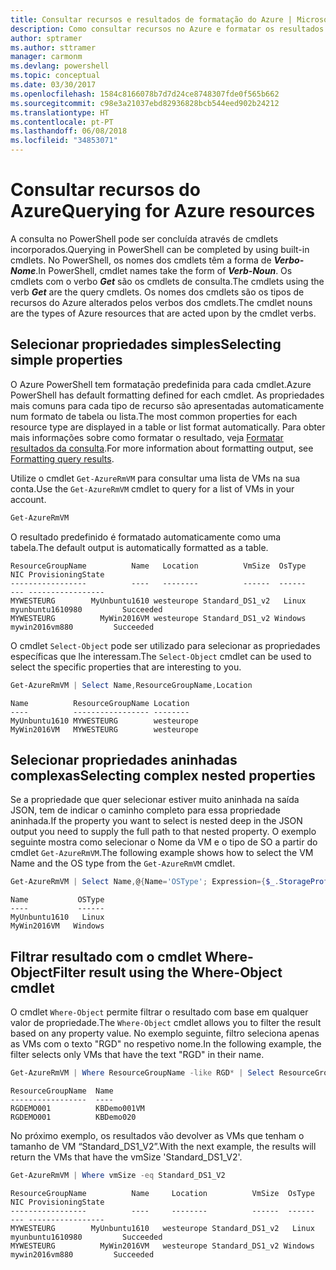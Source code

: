 ```yaml
---
title: Consultar recursos e resultados de formatação do Azure | Microsoft Docs
description: Como consultar recursos no Azure e formatar os resultados.
author: sptramer
ms.author: sttramer
manager: carmonm
ms.devlang: powershell
ms.topic: conceptual
ms.date: 03/30/2017
ms.openlocfilehash: 1584c8166078b7d7d24ce8748307fde0f565b662
ms.sourcegitcommit: c98e3a21037ebd82936828bcb544eed902b24212
ms.translationtype: HT
ms.contentlocale: pt-PT
ms.lasthandoff: 06/08/2018
ms.locfileid: "34853071"
---
```

# <a name="querying-for-azure-resources"></a><span data-ttu-id="48f9d-103">Consultar recursos do Azure</span><span class="sxs-lookup"><span data-stu-id="48f9d-103">Querying for Azure resources</span></span>

<span data-ttu-id="48f9d-104">A consulta no PowerShell pode ser concluída através de cmdlets incorporados.</span><span class="sxs-lookup"><span data-stu-id="48f9d-104">Querying in PowerShell can be completed by using built-in cmdlets.</span></span> <span data-ttu-id="48f9d-105">No PowerShell, os nomes dos cmdlets têm a forma de  **_Verbo-Nome_**.</span><span class="sxs-lookup"><span data-stu-id="48f9d-105">In PowerShell, cmdlet names take the form of **_Verb-Noun_**.</span></span> <span data-ttu-id="48f9d-106">Os cmdlets com o verbo **_Get_** são os cmdlets de consulta.</span><span class="sxs-lookup"><span data-stu-id="48f9d-106">The cmdlets using the verb **_Get_** are the query cmdlets.</span></span> <span data-ttu-id="48f9d-107">Os nomes dos cmdlets são os tipos de recursos do Azure alterados pelos verbos dos cmdlets.</span><span class="sxs-lookup"><span data-stu-id="48f9d-107">The cmdlet nouns are the types of Azure resources that are acted upon by the cmdlet verbs.</span></span>


## <a name="selecting-simple-properties"></a><span data-ttu-id="48f9d-108">Selecionar propriedades simples</span><span class="sxs-lookup"><span data-stu-id="48f9d-108">Selecting simple properties</span></span>

<span data-ttu-id="48f9d-109">O Azure PowerShell tem formatação predefinida para cada cmdlet.</span><span class="sxs-lookup"><span data-stu-id="48f9d-109">Azure PowerShell has default formatting defined for each cmdlet.</span></span> <span data-ttu-id="48f9d-110">As propriedades mais comuns para cada tipo de recurso são apresentadas automaticamente num formato de tabela ou lista.</span><span class="sxs-lookup"><span data-stu-id="48f9d-110">The most common properties for each resource type are displayed in a table or list format automatically.</span></span> <span data-ttu-id="48f9d-111">Para obter mais informações sobre como formatar o resultado, veja [Formatar resultados da consulta](formatting-output.md).</span><span class="sxs-lookup"><span data-stu-id="48f9d-111">For more information about formatting output, see [Formatting query results](formatting-output.md).</span></span>

<span data-ttu-id="48f9d-112">Utilize o cmdlet `Get-AzureRmVM` para consultar uma lista de VMs na sua conta.</span><span class="sxs-lookup"><span data-stu-id="48f9d-112">Use the `Get-AzureRmVM` cmdlet to query for a list of VMs in your account.</span></span>

```powershell
Get-AzureRmVM
```

<span data-ttu-id="48f9d-113">O resultado predefinido é formatado automaticamente como uma tabela.</span><span class="sxs-lookup"><span data-stu-id="48f9d-113">The default output is automatically formatted as a table.</span></span>

```
ResourceGroupName          Name   Location          VmSize  OsType              NIC ProvisioningState
-----------------          ----   --------          ------  ------              --- -----------------
MYWESTEURG        MyUnbuntu1610 westeurope Standard_DS1_v2   Linux myunbuntu1610980         Succeeded
MYWESTEURG          MyWin2016VM westeurope Standard_DS1_v2 Windows   mywin2016vm880         Succeeded
```

<span data-ttu-id="48f9d-114">O cmdlet `Select-Object` pode ser utilizado para selecionar as propriedades específicas que lhe interessam.</span><span class="sxs-lookup"><span data-stu-id="48f9d-114">The `Select-Object` cmdlet can be used to select the specific properties that are interesting to you.</span></span>

```powershell
Get-AzureRmVM | Select Name,ResourceGroupName,Location
```

```
Name          ResourceGroupName Location
----          ----------------- --------
MyUnbuntu1610 MYWESTEURG        westeurope
MyWin2016VM   MYWESTEURG        westeurope
```

## <a name="selecting-complex-nested-properties"></a><span data-ttu-id="48f9d-115">Selecionar propriedades aninhadas complexas</span><span class="sxs-lookup"><span data-stu-id="48f9d-115">Selecting complex nested properties</span></span>

<span data-ttu-id="48f9d-116">Se a propriedade que quer selecionar estiver muito aninhada na saída JSON, tem de indicar o caminho completo para essa propriedade aninhada.</span><span class="sxs-lookup"><span data-stu-id="48f9d-116">If the property you want to select is nested deep in the JSON output you need to supply the full path to that nested property.</span></span> <span data-ttu-id="48f9d-117">O exemplo seguinte mostra como selecionar o Nome da VM e o tipo de SO a partir do cmdlet `Get-AzureRmVM`.</span><span class="sxs-lookup"><span data-stu-id="48f9d-117">The following example shows how to select the VM Name and the OS type from the `Get-AzureRmVM` cmdlet.</span></span>

```powershell
Get-AzureRmVM | Select Name,@{Name='OSType'; Expression={$_.StorageProfile.OSDisk.OSType}}
```

```
Name           OSType
----           ------
MyUnbuntu1610   Linux
MyWin2016VM   Windows
```

## <a name="filter-result-using-the-where-object-cmdlet"></a><span data-ttu-id="48f9d-118">Filtrar resultado com o cmdlet Where-Object</span><span class="sxs-lookup"><span data-stu-id="48f9d-118">Filter result using the Where-Object cmdlet</span></span>

<span data-ttu-id="48f9d-119">O cmdlet `Where-Object` permite filtrar o resultado com base em qualquer valor de propriedade.</span><span class="sxs-lookup"><span data-stu-id="48f9d-119">The `Where-Object` cmdlet allows you to filter the result based on any property value.</span></span> <span data-ttu-id="48f9d-120">No exemplo seguinte, filtro seleciona apenas as VMs com o texto "RGD" no respetivo nome.</span><span class="sxs-lookup"><span data-stu-id="48f9d-120">In the following example, the filter selects only VMs that have the text "RGD" in their name.</span></span>

```powershell
Get-AzureRmVM | Where ResourceGroupName -like RGD* | Select ResourceGroupName,Name
```

```
ResourceGroupName  Name
-----------------  ----
RGDEMO001          KBDemo001VM
RGDEMO001          KBDemo020
```

<span data-ttu-id="48f9d-121">No próximo exemplo, os resultados vão devolver as VMs que tenham o tamanho de VM “Standard_DS1_V2”.</span><span class="sxs-lookup"><span data-stu-id="48f9d-121">With the next example, the results will return the VMs that have the vmSize 'Standard_DS1_V2'.</span></span>

```powershell
Get-AzureRmVM | Where vmSize -eq Standard_DS1_V2
```

```
ResourceGroupName          Name     Location          VmSize  OsType              NIC ProvisioningState
-----------------          ----     --------          ------  ------              --- -----------------
MYWESTEURG        MyUnbuntu1610   westeurope Standard_DS1_v2   Linux myunbuntu1610980         Succeeded
MYWESTEURG          MyWin2016VM   westeurope Standard_DS1_v2 Windows   mywin2016vm880         Succeeded
```
